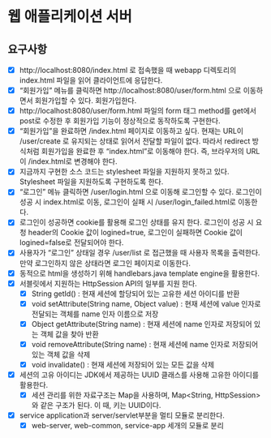 # 웹 애플리케이션 서버
## 요구사항
- [x] http://localhost:8080/index.html 로 접속했을 때 webapp 디렉토리의 index.html 파일을 읽어 클라이언트에 응답한다.
- [x] “회원가입” 메뉴를 클릭하면 http://localhost:8080/user/form.html 으로 이동하면서 회원가입할 수 있다. 회원가입한다.
- [x] http://localhost:8080/user/form.html 파일의 form 태그 method를 get에서 post로 수정한 후 회원가입 기능이 정상적으로 동작하도록 구현한다.
- [x] “회원가입”을 완료하면 /index.html 페이지로 이동하고 싶다. 현재는 URL이 /user/create 로 유지되는 상태로 읽어서 전달할 파일이 없다. 따라서 redirect 방식처럼 회원가입을 완료한 후 “index.html”로 이동해야 한다. 즉, 브라우저의 URL이 /index.html로 변경해야 한다.
- [x] 지금까지 구현한 소스 코드는 stylesheet 파일을 지원하지 못하고 있다. Stylesheet 파일을 지원하도록 구현하도록 한다.
- [x] “로그인” 메뉴 클릭하면 /user/login.html 으로 이동해 로그인할 수 있다. 로그인이 성공 시 index.html로 이동, 로그인이 실패 시 /user/login_failed.html로 이동한다.
- [x] 로그인이 성공하면 cookie를 활용해 로그인 상태를 유지 한다. 로그인이 성공 시 요청 header의 Cookie 값이 logined=true, 로그인이 실패하면 Cookie 값이 logined=false로 전달되어야 한다.
- [x] 사용자가 “로그인” 상태일 경우 /user/list 로 접근했을 때 사용자 목록을 출력한다. 만약 로그인하지 않은 상태라면 로그인 페이지로 이동한다.
- [x] 동적으로 html을 생성하기 위해 handlebars.java template engine을 활용한다.
- [x] 서블릿에서 지원하는 HttpSession API의 일부를 지원 한다.
    - [x] String getId() : 현재 세션에 할당되어 있는 고유한 세션 아이디를 반환
    - [x] void setAttribute(String name, Object value) : 현재 세션에 value 인자로 전달되는 객체를 name 인자 이름으로 저장
    - [x] Object getAttribute(String name) : 현재 세션에 name 인자로 저장되어 있는 객체 값을 찾아 반환
    - [x] void removeAttribute(String name) : 현재 세션에 name 인자로 저장되어 있는 객체 값을 삭제
    - [x] void invalidate() : 현재 세션에 저장되어 있는 모든 값을 삭제
- [x] 세션의 고유 아이디는 JDK에서 제공하는 UUID 클래스를 사용해 고유한 아이디를 활용한다.
    - [x] 세션 관리를 위한 자료구조는 Map을 사용하며, Map<String, HttpSession>와 같은 구조가 된다. 이 때, 키는 UUID이다.
- [x] service application과 server/servlet부분을 멀티 모듈로 분리한다.
    - [x] web-server, web-common, service-app 세개의 모듈로 분리